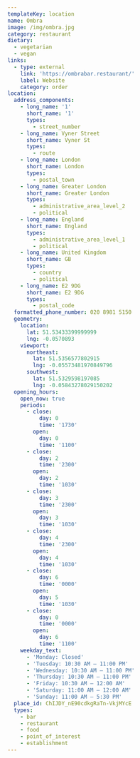```yaml
---
templateKey: location
name: Ombra
image: /img/ombra.jpg
category: restaurant
dietary:
  - vegetarian
  - vegan
links:
  - type: external
    link: 'https://ombrabar.restaurant/'
    label: Website
    category: order
location:
  address_components:
    - long_name: '1'
      short_name: '1'
      types:
        - street_number
    - long_name: Vyner Street
      short_name: Vyner St
      types:
        - route
    - long_name: London
      short_name: London
      types:
        - postal_town
    - long_name: Greater London
      short_name: Greater London
      types:
        - administrative_area_level_2
        - political
    - long_name: England
      short_name: England
      types:
        - administrative_area_level_1
        - political
    - long_name: United Kingdom
      short_name: GB
      types:
        - country
        - political
    - long_name: E2 9DG
      short_name: E2 9DG
      types:
        - postal_code
  formatted_phone_number: 020 8981 5150
  geometry:
    location:
      lat: 51.53433399999999
      lng: -0.0570893
    viewport:
      northeast:
        lat: 51.5356577802915
        lng: -0.05573481970849796
      southwest:
        lat: 51.5329598197085
        lng: -0.05843278029150202
  opening_hours:
    open_now: true
    periods:
      - close:
          day: 0
          time: '1730'
        open:
          day: 0
          time: '1100'
      - close:
          day: 2
          time: '2300'
        open:
          day: 2
          time: '1030'
      - close:
          day: 3
          time: '2300'
        open:
          day: 3
          time: '1030'
      - close:
          day: 4
          time: '2300'
        open:
          day: 4
          time: '1030'
      - close:
          day: 6
          time: '0000'
        open:
          day: 5
          time: '1030'
      - close:
          day: 0
          time: '0000'
        open:
          day: 6
          time: '1100'
    weekday_text:
      - 'Monday: Closed'
      - 'Tuesday: 10:30 AM – 11:00 PM'
      - 'Wednesday: 10:30 AM – 11:00 PM'
      - 'Thursday: 10:30 AM – 11:00 PM'
      - 'Friday: 10:30 AM – 12:00 AM'
      - 'Saturday: 11:00 AM – 12:00 AM'
      - 'Sunday: 11:00 AM – 5:30 PM'
  place_id: ChIJDY_nE90cdkgRaTn-VkjMYcE
  types:
    - bar
    - restaurant
    - food
    - point_of_interest
    - establishment
---
```


